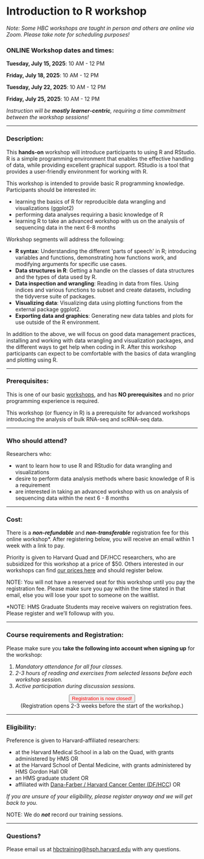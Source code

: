 # Introduction to R workshop

*Note: Some HBC workshops are taught in person and others are online via Zoom. Please take note for scheduling purposes!*

### **ONLINE Workshop dates and times:**
<!-- This content will not appear in the rendered Markdown -->
<!-- **IN-PERSON (Longwood Medical Area):** <!-- -->

**Tuesday, July 15, 2025**: 10 AM - 12 PM

**Friday, July 18, 2025**: 10 AM - 12 PM

**Tuesday, July 22, 2025**: 10 AM - 12 PM

**Friday, July 25, 2025**: 10 AM - 12 PM

_Instruction will be **mostly learner-centric**, requiring a time commitment between the workshop sessions!_

<!-- NOTE: Workshop dates are subject to change - please check back! -->

---

### **Description:**
This **hands-on** workshop will introduce participants to using R and RStudio. R is a simple programming environment that enables the effective handling of data, while providing excellent graphical support. RStudio is a tool that provides a user-friendly environment for working with R.

This workshop is intended to provide basic R programming knowledge. Participants should be interested in:

- learning the basics of R for reproducible data wrangling and visualizations (ggplot2)
- performing data analyses requiring a basic knowledge of R
- learning R to take an advanced workshop with us on the analysis of sequencing data in the next 6-8 months


Workshop segments will address the following:

- **R syntax**: Understanding the different 'parts of speech' in R; introducing variables and functions, demonstrating how functions work, and modifying arguments for specific use cases.
- **Data structures in R**: Getting a handle on the classes of data structures and the types of data used by R.
- **Data inspection and wrangling**: Reading in data from files. Using indices and various functions to subset and create datasets, including the tidyverse suite of packages.
- **Visualizing data**: Visualizing data using plotting functions from the external package ggplot2.
- **Exporting data and graphics**: Generating new data tables and plots for use outside of the R environment.


In addition to the above, we will focus on good data management practices, installing and working with data wrangling and visualization packages, and the different ways to get help when coding in R. After this workshop participants can expect to be comfortable with the basics of data wrangling and plotting using R. 

---

### **Prerequisites:**

This is one of our basic [workshops](https://hbctraining.github.io/main/), and has **NO prerequisites** and no prior programming experience is required. 

This workshop (or fluency in R) is a prerequisite for advanced workshops introducing the analysis of bulk RNA-seq and scRNA-seq data.

---

### **Who should attend?**

<!-- Harvard-affiliated --> Researchers who: 

- want to learn how to use R and RStudio for data wrangling and visualizations
- desire to perform data analysis methods where basic knowledge of R is a requirement
- are interested in taking an advanced workshop with us on analysis of sequencing data within the next 6 - 8 months

---

### **Cost:**

There is a ***non-refundable*** and ***non-transferable*** registration fee for this online workshop*. After registering below, you will receive an email within 1 week with a link to pay.

Priority is given to Harvard Quad and DF/HCC researchers, who are subsidized for this workshop at a price of $50. Others interested in our workshops can find [our prices here](https://bioinformatics.sph.harvard.edu/workshop-pricing) and should register below.

NOTE: You will not have a reserved seat for this workshop until you pay the registration fee. Please make sure you pay within the time stated in that email, else you will lose your spot to someone on the waitlist.

*NOTE: HMS Graduate Students may receive waivers on registration fees. Please register and we’ll followup with you.

<!-- This content will not appear in the rendered Markdown -->
<!-- OLD
There is a ***non-refundable*** and ***non-transferable*** $50 registration fee for this online workshop*.

We will be accepting 25 participants on a first-come, first-served basis:

- **If you are one of the first 25 eligible* registrants**, you will receive an email within 1 week with a link to pay the (non-refundable & non-transferable) $50 registration fee. 
- **If you are not among the first 25 eligible* registrants**, you will be added to the waitlist and notified when we open registration for the next iteration of this workshop.

*NOTE: You will not have a reserved seat for this workshop until you pay the registration fee. Please make sure you pay within the time stated in that email, else you will lose your spot to someone on the waitlist.*

*NOTE: HMS Graduate Students may receive waivers on registration fees. Please register and we'll followup with you. -->

---

### **Course requirements and Registration:**

Please make sure you **take the following into account when signing up** for the workshop:
 
1. _Mandatory attendance for all four classes._
2. _2-3 hours of reading and exercises from selected lessons before each workshop session._
3. _Active participation during discussion sessions._

<div style="text-align:center">
	 <a><button name="button" style = "color: red" >Registration is now closed!</button></a>
</div>

<div style="text-align:center">
	 (Registration opens 2-3 weeks before the start of the workshop.)
</div>  


<!-- This content will not appear in the rendered Markdown -->

<!-- 
<div style="text-align:center">
	 <a><button name="button" style = "color: blue" onclick="location.href='https://harvard.az1.qualtrics.com/jfe/form/SV_dos7dpP9615SvP0'">Click here to Register!</button></a>
</div>
-->
<!-- 
<div style="text-align:center">
	 (Please check the eligibility requirements below prior to registering)
</div>
-->


---

### **Eligibility:**

Preference is given to Harvard-affiliated researchers:
- at the Harvard Medical School in a lab on the Quad, with grants administered by HMS OR
- at the Harvard School of Dental Medicine, with grants administered by HMS Gordon Hall OR
- an HMS graduate student OR 
- affiliated with [Dana-Farber / Harvard Cancer Center (DF/HCC](https://www.dfhcc.harvard.edu)) OR
<!-- an AIDS researcher affiliated with Harvard Center for AIDS Research (CFAR) -->

*If you are unsure of your eligibility, please register anyway and we will get back to you.*


NOTE: We do ***not*** record our training sessions. 

---

### **Questions?**

Please email us at hbctraining@hsph.harvard.edu with any questions.
